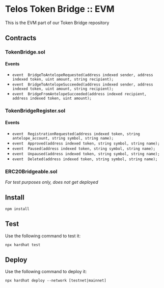 # Telos Token Bridge :: EVM

This is the EVM part of our Token Bridge repository

## Contracts

### TokenBridge.sol

#### Events

- `event  BridgeToAntelopeRequested(address indexed sender, address indexed token, uint amount, string recipient);`
- `event  BridgeToAntelopeSucceeded(address indexed sender, address indexed token, uint amount, string recipient);`
- `event  BridgeFromAntelopeSucceeded(address indexed recipient, address indexed token, uint amount);`

### TokenBridgeRegister.sol

#### Events

- `event  RegistrationRequested(address indexed token, string antelope_account, string symbol, string name);`
- `event  Approved(address indexed token, string symbol, string name);`
- `event  Paused(address indexed token, string symbol, string name);`
- `event  Unpaused(address indexed token, string symbol, string name);`
- `event  Deleted(address indexed token, string symbol, string name);`

### ERC20Bridgeable.sol

_For test purposes only, does not get deployed_

## Install

`npm install`

## Test

Use the following command to test it:

`npx hardhat test`

## Deploy

Use the following command to deploy it:

`npx hardhat deploy --network [testnet|mainnet]`
